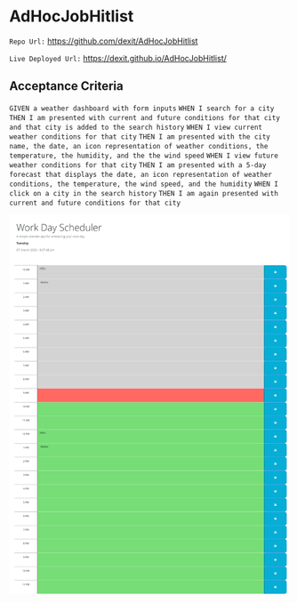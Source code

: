 # AdHocJobHitlist

` Repo Url: ` https://github.com/dexit/AdHocJobHitlist

`Live Deployed Url:` https://dexit.github.io/AdHocJobHitlist/

## Acceptance Criteria

`GIVEN a weather dashboard with form inputs`
`WHEN I search for a city`
`THEN I am presented with current and future conditions for that city and that city is added to the search history`
`WHEN I view current weather conditions for that city`
`THEN I am presented with the city name, the date, an icon representation of weather conditions, the temperature, the humidity, and the the wind speed`
`WHEN I view future weather conditions for that city`
`THEN I am presented with a 5-day forecast that displays the date, an icon representation of weather conditions, the temperature, the wind speed, and the humidity`
`WHEN I click on a city in the search history`
`THEN I am again presented with current and future conditions for that city`


![SCrenshot](dexit.github.io_AdHocJobHitlist_.png)
